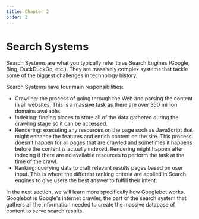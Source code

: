 ```yaml
---
title: Chapter 2
order: 2
---
```


# Search Systems


Search Systems are what you typically refer to as Search Engines (Google, Bing, DuckDuckGo, etc.). They are massively complex systems that tackle some of the biggest challenges in technology history.

Search Systems have four main responsibilities:

- Crawling: the process of going through the Web and parsing the content in all websites. This is a massive task as there are over 350 million domains available.
- Indexing: finding places to store all of the data gathered during the crawling stage so it can be accessed.
- Rendering: executing any resources on the page such as JavaScript that might enhance the features and enrich content on the site. This process doesn't happen for all pages that are crawled and sometimes it happens before the content is actually indexed. Rendering might happen after indexing if there are no available resources to perform the task at the time of the crawl.
- Ranking: querying data to craft relevant results pages based on user input. This is where the different ranking criteria are applied in Search engines to give users the best answer to fulfill their intent.

In the next section, we will learn more specifically how Googlebot works. Googlebot is Google's internet crawler, the part of the search system that gathers all the information needed to create the massive database of content to serve search results.
